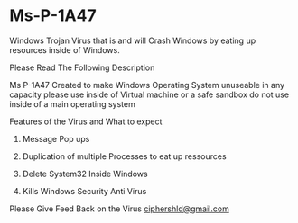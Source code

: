 # Ms-P-1A47 

Windows Trojan Virus that is and will Crash Windows by eating up resources inside of Windows.

Please Read The Following Description 

Ms P-1A47 Created to make Windows Operating System unuseable in any capacity please use inside of Virtual machine or a safe sandbox do not use inside of a main operating system 


Features of the Virus and What to expect 

1. Message Pop ups 

2. Duplication of multiple Processes to eat up ressources 

3. Delete System32 Inside Windows 

4. Kills Windows Security Anti Virus 

Please Give Feed Back on the Virus ciphershld@gmail.com
